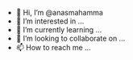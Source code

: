 - 👋 Hi, I’m @anasmahamma
- 👀 I’m interested in ...
- 🌱 I’m currently learning ...
- 💞️ I’m looking to collaborate on ...
- 📫 How to reach me ...

<!---
anasmahamma/anasmahamma is a ✨ special ✨ repository because its `README.md` (this file) appears on your GitHub profile.
You can click the Preview link to take a look at your changes.
--->
